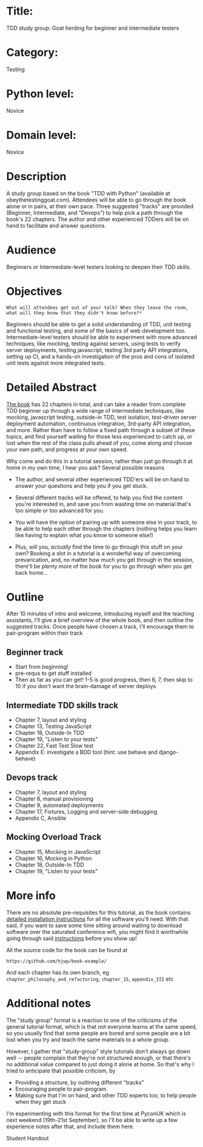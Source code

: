 # Title:
TDD study group: Goat herding for beginner and intermediate testers

# Category:
Testing

# Python level:
Novice

# Domain level:
Novice


# Description
A study group based on the book "TDD with Python" (available at obeythetestinggoat.com).  Attendees will be able to go through the book alone or in pairs, at their own pace.  Three suggested "tracks" are provided (Beginner, Intermediate, and "Devops") to help pick a path through the book's 22 chapters.  The author and other experienced TDDers will be on hand to facilitate and answer questions.

# Audience
Beginners or Intermediate-level testers looking to deepen their TDD skills.

# Objectives

    What will attendees get out of your talk? When they leave the room, what will they know that they didn't know before?*

Beginners should be able to get a solid understanding of TDD, unit testing and functional testing, and some of the basics of web development too.  Intermediate-level testers should be able to experiment with more advanced techniques, like mocking, testing against servers,  using tests to verify server deployments, testing javascript, testing 3rd party API integrations, setting up CI, and a hands-on investigation of the pros and cons of isolated unit tests against more integrated tests.

# Detailed Abstract

[The book](http://www.obeythetestinggoat.com) has 22 chapters in total, and can take a reader from complete TDD beginner up through a wide range of intermediate techniques, like mocking, javascript testing, outside-in TDD, test isolation, test-driven server deployment automation, continuous integration, 3rd-party API integration, and more.  Rather than have to follow a fixed path through a subset of these topics, and find yourself waiting for those less experienced to catch up, or lost when the rest of the class pulls ahead of you, come along and choose your own path, and progress at your own speed.

Why come and do this in a tutorial session, rather than just go through it at home in my own time, I hear you ask?  Several possible reasons

* The author, and several other experienced TDD'ers will be on hand to answer your questions and help you if you get stuck.

* Several different tracks will be offered, to help you find the content you're interested in, and save you from wasting time on material that's too simple or too advanced for you.

* You will have the option of pairing up with someone else in your track, to be able to help each other through the chapters (nothing helps you learn like having to explain what you know to someone else!)

* Plus, will you, *actually* find the time to go through this stuff on your own?  Booking a slot in a tutorial is a wonderful way of overcoming prevarication, and, no matter how much you get through in the session, there'll be plenty more of the book for you to go through when you get back home...


# Outline

After 10 minutes of intro and welcome, introducing myself and the teaching assistants, I'll give a brief overview of the whole book, and then outline the suggested tracks.  Once people have chosen a track, I'll encourage them to pair-program within their track

## Beginner track

* Start from beginning!
* pre-requs to get stuff installed
* Then as far as you can get!  1-5 is good progress, then 6, 7, then skip to 10 if you don't want the brain-damage of server deploys


## Intermediate TDD skills track

* Chapter 7, layout and styling
* Chapter 13, Testing JavaScript
* Chapter 18, Outside-In TDD
* Chapter 19, "Listen to your tests"
* Chapter 22, Fast Test Slow test
* Appendix E: investigate a BDD tool (hint: use behave and django-behave)


## Devops track

* Chapter 7, layout and styling
* Chapter 8, manual provisioning
* Chapter 9, automated deployments
* Chapter 17, Fixtures, Logging and server-side debugging
* Appendix C, Ansible


## Mocking Overload Track

* Chapter 15, Mocking in JavaScript
* Chapter 16, Mocking in Python
* Chapter 18, Outside-In TDD
* Chapter 19, "Listen to your tests"


# More info

There are no absolute pre-requisites for this tutorial, as the book contains 
[detailed installation instructions](http://chimera.labs.oreilly.com/books/1234000000754/pr02.html#_required_software_installations) for all the software
you'll need.  With that said, if you want to save some time sitting around waiting to download software over the saturated conference wifi, you might find it worthwhile going through said [instructions](http://chimera.labs.oreilly.com/books/1234000000754/pr02.html#_required_software_installations) before you show up!

All the source code for the book can be found at 

    https://github.com/hjwp/book-example/

And each chapter has its own branch, eg `chapter_philosophy_and_refactoring`, `chapter_15`, `appendix_III` etc


# Additional notes

The "study group" format is a reaction to one of the criticisms of the general tutorial format, which is that not everyone learns at the same speed, so you usually find that some people are bored and some people are a bit lost when you try and teach the same materials to a whole group.

However, I gather that "study-group" style tutorials don't always go down well -- people complain that they're not structured enough, or that there's no additional value compared to just doing it alone at home.  So that's why I tried to anticipate that possible criticism, by

* Providing a structure, by outlining different "tracks"
* Encouraging people to pair-program
* Making sure that I'm on hand, and other TDD experts too, to help people when they get stuck

I'm experimenting with this format for the first time at PyconUK which is next weekend (19th-21st September), so I'll be able to write up a few experience notes after that, and include them here.


Student Handout



